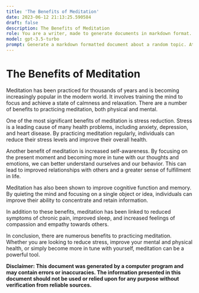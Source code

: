 ```yaml
---
title: 'The Benefits of Meditation'
date: 2023-06-12 21:13:25.590584
draft: false
description: The Benefits of Meditation
role: You are a writer, made to generate documents in markdown format. It is very important that all of the documents you generate are in valid markdown format.
model: gpt-3.5-turbo
prompt: Generate a markdown formatted document about a random topic. At the bottom, include a disclaimer explaining that the document was generated by you. The first line of the document should be the title. Make sure that the entire document is in proper markdown format, using a mix of various tags to make the document visually appealing.
---
```


# The Benefits of Meditation

Meditation has been practiced for thousands of years and is becoming increasingly popular in the modern world. It involves training the mind to focus and achieve a state of calmness and relaxation. There are a number of benefits to practicing meditation, both physical and mental.

One of the most significant benefits of meditation is stress reduction. Stress is a leading cause of many health problems, including anxiety, depression, and heart disease. By practicing meditation regularly, individuals can reduce their stress levels and improve their overall health.

Another benefit of meditation is increased self-awareness. By focusing on the present moment and becoming more in tune with our thoughts and emotions, we can better understand ourselves and our behavior. This can lead to improved relationships with others and a greater sense of fulfillment in life.

Meditation has also been shown to improve cognitive function and memory. By quieting the mind and focusing on a single object or idea, individuals can improve their ability to concentrate and retain information.

In addition to these benefits, meditation has been linked to reduced symptoms of chronic pain, improved sleep, and increased feelings of compassion and empathy towards others.

In conclusion, there are numerous benefits to practicing meditation. Whether you are looking to reduce stress, improve your mental and physical health, or simply become more in tune with yourself, meditation can be a powerful tool.

**Disclaimer: This document was generated by a computer program and may contain errors or inaccuracies. The information presented in this document should not be used or relied upon for any purpose without verification from reliable sources.**